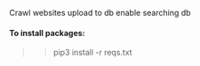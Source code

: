 Crawl websites
upload to db
enable searching db

#### To install packages:
>> pip3 install -r reqs.txt
